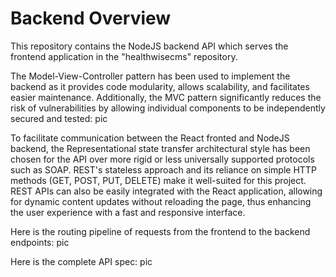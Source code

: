 # Backend Overview

This repository contains the NodeJS backend API which serves the frontend application in the "healthwisecms" repository.

The Model-View-Controller pattern has been used to implement the backend as it provides code modularity, allows scalability, and facilitates easier maintenance. Additionally, the MVC pattern significantly reduces the risk of vulnerabilities by allowing individual components to be independently secured and tested:
pic



To facilitate communication between the React fronted and NodeJS backend, the Representational state transfer architectural style has been chosen for the API over more rigid or less universally supported protocols such as SOAP. REST's stateless approach and its reliance on simple HTTP methods (GET, POST, PUT,
DELETE) make it well-suited for this project. REST APIs can also be easily integrated with the React application, allowing for dynamic content updates without reloading the page, thus enhancing the user experience with a fast and responsive interface.

Here is the routing pipeline of requests from the frontend to the backend endpoints:
pic



Here is the complete API spec:
pic

